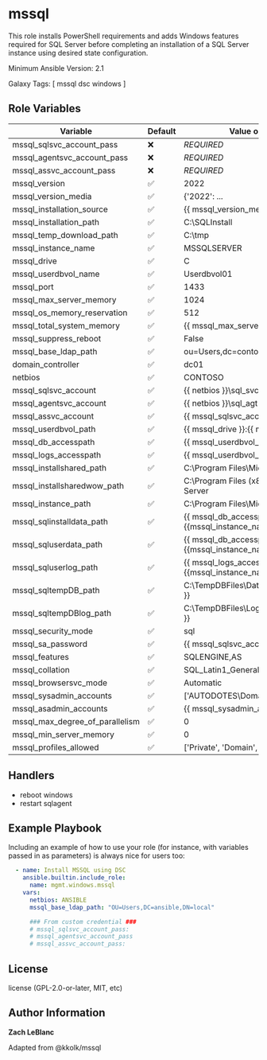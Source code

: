 mssql
=========

This role installs PowerShell requirements and adds Windows features required  for SQL Server before completing an installation of a SQL Server instance using  desired state configuration.

Minimum Ansible Version: 2.1

Galaxy Tags: \[ mssql dsc windows \]

Role Variables
--------------

| Variable | Default | Value or Expression |
| -------- | ------- | ------------------- |
| mssql_sqlsvc_account_pass | ❌ | _REQUIRED_ |
| mssql_agentsvc_account_pass | ❌ | _REQUIRED_ |
| mssql_assvc_account_pass | ❌ | _REQUIRED_ |
| mssql_version | ✅ | 2022 |
| mssql_version_media | ✅ | {'2022': ... |
| mssql_installation_source | ✅ | {{ mssql_version_media[mssql_version] }} |
| mssql_installation_path | ✅ | C:\SQLInstall |
| mssql_temp_download_path | ✅ | C:\tmp |
| mssql_instance_name | ✅ | MSSQLSERVER |
| mssql_drive | ✅ | C |
| mssql_userdbvol_name | ✅ | Userdbvol01 |
| mssql_port | ✅ | 1433 |
| mssql_max_server_memory | ✅ | 1024 |
| mssql_os_memory_reservation | ✅ | 512 |
| mssql_total_system_memory | ✅ | {{ mssql_max_server_memory + ... |
| mssql_suppress_reboot | ✅ | False |
| mssql_base_ldap_path | ✅ | ou=Users,dc=contoso,dc=com |
| domain_controller | ✅ | dc01 |
| netbios | ✅ | CONTOSO |
| mssql_sqlsvc_account | ✅ | {{ netbios }}\sql_svc |
| mssql_agentsvc_account | ✅ | {{ netbios }}\sql_agt |
| mssql_assvc_account | ✅ | {{ mssql_sqlsvc_account }} |
| mssql_userdbvol_path | ✅ | {{ mssql_drive }}:\{{ mssql_userdbvol_name }} |
| mssql_db_accesspath | ✅ | {{ mssql_userdbvol_path }}\DatabaseFiles |
| mssql_logs_accesspath | ✅ | {{ mssql_userdbvol_path }}\DatabaseLogs |
| mssql_installshared_path | ✅ | C:\Program Files\Microsoft SQL Server |
| mssql_installsharedwow_path | ✅ | C:\Program Files (x86)\Microsoft SQL Server |
| mssql_instance_path | ✅ | C:\Program Files\Microsoft SQL Server\{{ ... |
| mssql_sqlinstalldata_path | ✅ | {{ mssql_db_accesspath }}\{{mssql_instance_name }} |
| mssql_sqluserdata_path | ✅ | {{ mssql_db_accesspath }}\{{mssql_instance_name }} |
| mssql_sqluserlog_path | ✅ | {{ mssql_logs_accesspath }}\{{mssql_instance_name }} |
| mssql_sqltempDB_path | ✅ | C:\TempDBFiles\Data\{{mssql_instance_name }} |
| mssql_sqltempDBlog_path | ✅ | C:\TempDBFiles\Log\{{mssql_instance_name }} |
| mssql_security_mode | ✅ | sql |
| mssql_sa_password | ✅ | {{ mssql_sqlsvc_account_pass }} |
| mssql_features | ✅ | SQLENGINE,AS |
| mssql_collation | ✅ | SQL_Latin1_General_CP1_CI_AS |
| mssql_browsersvc_mode | ✅ | Automatic |
| mssql_sysadmin_accounts | ✅ | ['AUTODOTES\\Domain Admins', ... |
| mssql_asadmin_accounts | ✅ | {{ mssql_sysadmin_accounts }} |
| mssql_max_degree_of_parallelism | ✅ | 0 |
| mssql_min_server_memory | ✅ | 0 |
| mssql_profiles_allowed | ✅ | ['Private', 'Domain', 'Public'] |

Handlers
--------------

  - reboot windows
  - restart sqlagent

Example Playbook
----------------

Including an example of how to use your role (for instance, with variables passed in as parameters) is always nice for users too:

  ```yaml
    - name: Install MSSQL using DSC
      ansible.builtin.include_role:
        name: mgmt.windows.mssql
      vars:
        netbios: ANSIBLE
        mssql_base_ldap_path: "OU=Users,DC=ansible,DN=local"

        ### From custom credential ###
        # mssql_sqlsvc_account_pass:
        # mssql_agentsvc_account_pass
        # mssql_assvc_account_pass:
  ```

License
-------

license (GPL-2.0-or-later, MIT, etc)

Author Information
-------
**Zach LeBlanc**

Adapted from @kkolk/mssql